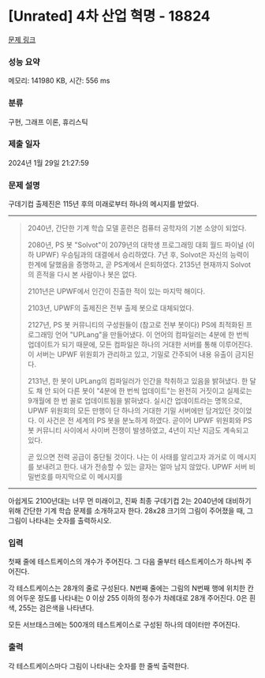 # [Unrated] 4차 산업 혁명 - 18824 

[문제 링크](https://www.acmicpc.net/problem/18824) 

### 성능 요약

메모리: 141980 KB, 시간: 556 ms

### 분류

구현, 그래프 이론, 휴리스틱

### 제출 일자

2024년 1월 29일 21:27:59

### 문제 설명

<p>구데기컵 출제진은 115년 후의 미래로부터 하나의 메시지를 받았다.</p>

<hr>
<blockquote>
<p>2040년, 간단한 기계 학습 모델 훈련은 컴퓨터 공학자의 기본 소양이 되었다.</p>

<p>2080년, PS 봇 "Solvot"이 2079년의 대학생 프로그래밍 대회 월드 파이널 (이하 UPWF) 우승팀과의 대결에서 승리하였다. 7년 후, Solvot은 자신의 능력이 한계에 달했음을 증명하고, 곧 PS계에서 은퇴하였다. 2135년 현재까지 Solvot의 흔적을 다시 본 사람이나 봇은 없다.</p>

<p>2101년은 UPWF에서 인간이 진출한 적이 있는 마지막 해이다.</p>

<p>2103년, UPWF의 출제진은 전부 출제 봇으로 대체되었다.</p>

<p>2127년, PS 봇 커뮤니티의 구성원들이 (참고로 전부 봇이다) PS에 최적화된 프로그래밍 언어 "UPLang"을 만들어냈다. 이 언어의 컴파일러는 4분에 한 번씩 업데이트가 되기 때문에, 모든 컴파일은 하나의 거대한 서버를 통해 이루어진다. 이 서버는 UPWF 위원회가 관리하고 있고, 기밀로 간주되어 내용 유출이 금지된다.</p>

<p>2131년, 한 봇이 UPLang의 컴파일러가 인간을 착취하고 있음을 밝혀냈다. 한 달도 채 안 되어 다른 봇이 "4분에 한 번씩 업데이트"는 완전히 거짓이고 실제로는 9개월에 한 번 꼴로 업데이트됨을 밝혀냈다. 실시간 업데이트라는 명목으로, UPWF 위원회의 모든 만행이 단 하나의 거대한 기밀 서버에만 담겨있던 것이었다. 이 사건은 전 세계의 PS 봇을 분노하게 하였다. 곧이어 UPWF 위원회와 PS 봇 커뮤니티 사이에서 사이버 전쟁이 발생하였고, 4년이 지난 지금도 계속되고 있다.</p>

<p>곧 있으면 전력 공급이 중단될 것이다. 나는 이 사태를 알리고자 과거로 이 메시지를 보내려고 한다. 내가 전송할 수 있는 글자는 얼마 남지 않았다. UPWF 서버 비밀번호를 마지막으로 이 메시지를</p>
</blockquote>

<hr>
<p>아쉽게도 2100년대는 너무 먼 미래이고, 진짜 최종 구데기컵 2는 2040년에 대비하기 위해 간단한 기계 학습 문제를 소개하고자 한다. 28x28 크기의 그림이 주어졌을 때, 그 그림이 나타내는 숫자를 출력하시오.</p>

### 입력 

 <p>첫째 줄에 테스트케이스의 개수가 주어진다. 그 다음 줄부터 테스트케이스가 하나씩 주어진다.</p>

<p>각 테스트케이스는 28개의 줄로 구성된다. N번째 줄에는 그림의 N번째 행에 위치한 칸의 어두운 정도를 나타내는 0 이상 255 이하의 정수가 차례대로 28개 주어진다. 0은 흰색, 255는 검은색을 나타낸다.</p>

<p>모든 서브태스크에는 500개의 테스트케이스로 구성된 하나의 데이터만 주어진다.</p>

### 출력 

 <p>각 테스트케이스마다 그림이 나타내는 숫자를 한 줄씩 출력한다.</p>

